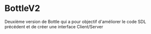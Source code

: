 # BottleV2
Deuxième version de Bottle qui a pour objectif d'améliorer le code SDL précédent et de créer une interface Client/Server
